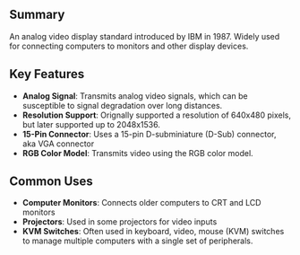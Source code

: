 ## Summary
An analog video display standard introduced by IBM in 1987.  Widely used for connecting computers to monitors and other display devices.

## Key Features
 - **Analog Signal**: Transmits analog video signals, which can be susceptible to signal degradation over long distances.
 - **Resolution Support**: Orignally supported a resolution of 640x480 pixels, but later supported up to 2048x1536.
 - **15-Pin Connector**: Uses a 15-pin D-subminiature (D-Sub) connector, aka VGA connector
 - **RGB Color Model**: Transmits video using the RGB color model.

 ## Common Uses
 - **Computer Monitors**: Connects older computers to CRT and LCD monitors
 - **Projectors**: Used in some projectors for video inputs
 - **KVM Switches**: Often used in keyboard, video, mouse (KVM) switches to manage multiple computers with a single set of peripherals.